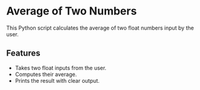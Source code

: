# Average of Two Numbers
This Python script calculates the average of two float numbers input by the user.

## Features
- Takes two float inputs from the user.
- Computes their average.
- Prints the result with clear output.
